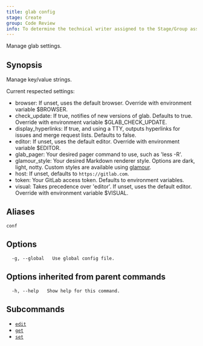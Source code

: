 ```yaml
---
title: glab config
stage: Create
group: Code Review
info: To determine the technical writer assigned to the Stage/Group associated with this page, see https://about.gitlab.com/handbook/product/ux/technical-writing/#assignments
---
```


<!--
This documentation is auto generated by a script.
Please do not edit this file directly. Run `make gen-docs` instead.
-->

Manage glab settings.

## Synopsis

Manage key/value strings.

Current respected settings:

- browser: If unset, uses the default browser. Override with environment variable $BROWSER.
- check_update: If true, notifies of new versions of glab. Defaults to true. Override with environment variable $GLAB_CHECK_UPDATE.
- display_hyperlinks: If true, and using a TTY, outputs hyperlinks for issues and merge request lists. Defaults to false.
- editor: If unset, uses the default editor. Override with environment variable $EDITOR.
- glab_pager: Your desired pager command to use, such as 'less -R'.
- glamour_style: Your desired Markdown renderer style. Options are dark, light, notty. Custom styles are available using [glamour](https://github.com/charmbracelet/glamour#styles).
- host: If unset, defaults to `https://gitlab.com`.
- token: Your GitLab access token. Defaults to environment variables.
- visual: Takes precedence over 'editor'. If unset, uses the default editor. Override with environment variable $VISUAL.

## Aliases

```plaintext
conf
```

## Options

```plaintext
  -g, --global   Use global config file.
```

## Options inherited from parent commands

```plaintext
  -h, --help   Show help for this command.
```

## Subcommands

- [`edit`](/docs/config/edit)
- [`get`](/docs/config/get)
- [`set`](/docs/config/set)
